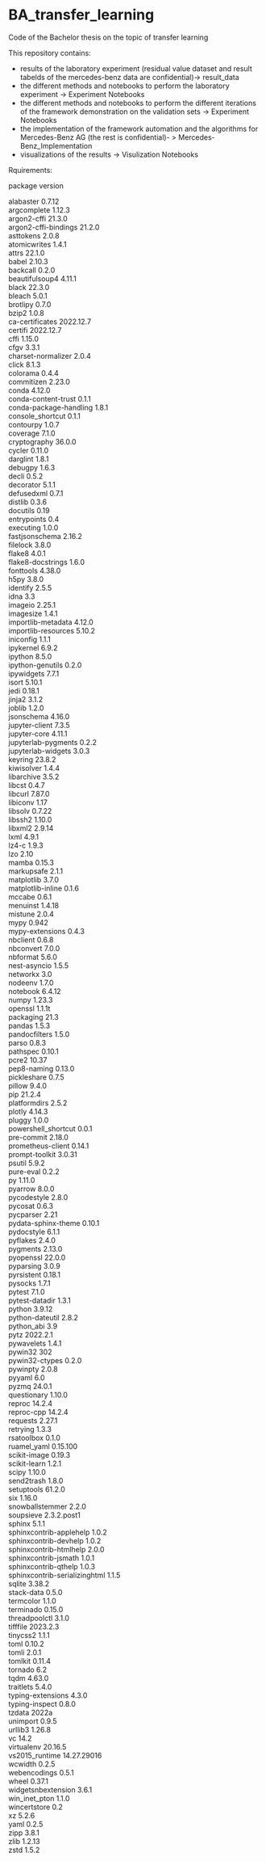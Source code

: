 # BA_transfer_learning

Code of the Bachelor thesis on the topic of transfer learning

This repository contains:
- results of the laboratory experiment (residual value dataset and result tabelds of the mercedes-benz data are confidential)-> result_data
- the different methods and notebooks to perform the laboratory experiment -> Experiment Notebooks
- the different methods and notebooks to perform the different iterations of the framework demonstration on the validation sets -> Experiment Notebooks
- the implementation of the framework automation and the algorithms for Mercedes-Benz AG (the rest is confidential)- > Mercedes-Benz_Implementation
- visualizations of the results -> Visulization Notebooks

Rquirements:

package                   version

alabaster                 0.7.12          
argcomplete               1.12.3          
argon2-cffi               21.3.0         
argon2-cffi-bindings      21.2.0         
asttokens                 2.0.8          
atomicwrites              1.4.1          
attrs                     22.1.0         
babel                     2.10.3         
backcall                  0.2.0          
beautifulsoup4            4.11.1         
black                     22.3.0         
bleach                    5.0.1          
brotlipy                  0.7.0          
bzip2                     1.0.8          
ca-certificates           2022.12.7      
certifi                   2022.12.7      
cffi                      1.15.0         
cfgv                      3.3.1          
charset-normalizer        2.0.4          
click                     8.1.3          
colorama                  0.4.4          
commitizen                2.23.0         
conda                     4.12.0         
conda-content-trust       0.1.1          
conda-package-handling    1.8.1          
console_shortcut          0.1.1          
contourpy                 1.0.7          
coverage                  7.1.0          
cryptography              36.0.0         
cycler                    0.11.0         
darglint                  1.8.1          
debugpy                   1.6.3          
decli                     0.5.2          
decorator                 5.1.1          
defusedxml                0.7.1          
distlib                   0.3.6          
docutils                  0.19           
entrypoints               0.4            
executing                 1.0.0          
fastjsonschema            2.16.2         
filelock                  3.8.0          
flake8                    4.0.1          
flake8-docstrings         1.6.0          
fonttools                 4.38.0         
h5py                      3.8.0          
identify                  2.5.5          
idna                      3.3            
imageio                   2.25.1         
imagesize                 1.4.1          
importlib-metadata        4.12.0         
importlib-resources       5.10.2         
iniconfig                 1.1.1          
ipykernel                 6.9.2          
ipython                   8.5.0          
ipython-genutils          0.2.0          
ipywidgets                7.7.1          
isort                     5.10.1         
jedi                      0.18.1         
jinja2                    3.1.2          
joblib                    1.2.0          
jsonschema                4.16.0         
jupyter-client            7.3.5          
jupyter-core              4.11.1         
jupyterlab-pygments       0.2.2          
jupyterlab-widgets        3.0.3          
keyring                   23.8.2         
kiwisolver                1.4.4          
libarchive                3.5.2          
libcst                    0.4.7          
libcurl                   7.87.0         
libiconv                  1.17           
libsolv                   0.7.22         
libssh2                   1.10.0         
libxml2                   2.9.14         
lxml                      4.9.1          
lz4-c                     1.9.3          
lzo                       2.10           
mamba                     0.15.3         
markupsafe                2.1.1          
matplotlib                3.7.0          
matplotlib-inline         0.1.6          
mccabe                    0.6.1          
menuinst                  1.4.18         
mistune                   2.0.4          
mypy                      0.942          
mypy-extensions           0.4.3          
nbclient                  0.6.8          
nbconvert                 7.0.0          
nbformat                  5.6.0          
nest-asyncio              1.5.5          
networkx                  3.0            
nodeenv                   1.7.0          
notebook                  6.4.12         
numpy                     1.23.3         
openssl                   1.1.1t         
packaging                 21.3           
pandas                    1.5.3          
pandocfilters             1.5.0          
parso                     0.8.3          
pathspec                  0.10.1         
pcre2                     10.37          
pep8-naming               0.13.0         
pickleshare               0.7.5          
pillow                    9.4.0          
pip                       21.2.4         
platformdirs              2.5.2          
plotly                    4.14.3         
pluggy                    1.0.0          
powershell_shortcut       0.0.1          
pre-commit                2.18.0         
prometheus-client         0.14.1         
prompt-toolkit            3.0.31         
psutil                    5.9.2          
pure-eval                 0.2.2          
py                        1.11.0         
pyarrow                   8.0.0          
pycodestyle               2.8.0          
pycosat                   0.6.3          
pycparser                 2.21           
pydata-sphinx-theme       0.10.1         
pydocstyle                6.1.1          
pyflakes                  2.4.0          
pygments                  2.13.0         
pyopenssl                 22.0.0         
pyparsing                 3.0.9          
pyrsistent                0.18.1         
pysocks                   1.7.1          
pytest                    7.1.0          
pytest-datadir            1.3.1          
python                    3.9.12         
python-dateutil           2.8.2          
python_abi                3.9            
pytz                      2022.2.1       
pywavelets                1.4.1          
pywin32                   302            
pywin32-ctypes            0.2.0          
pywinpty                  2.0.8          
pyyaml                    6.0            
pyzmq                     24.0.1         
questionary               1.10.0         
reproc                    14.2.4         
reproc-cpp                14.2.4         
requests                  2.27.1         
retrying                  1.3.3          
rsatoolbox                0.1.0          
ruamel_yaml               0.15.100       
scikit-image              0.19.3         
scikit-learn              1.2.1          
scipy                     1.10.0         
send2trash                1.8.0          
setuptools                61.2.0         
six                       1.16.0         
snowballstemmer           2.2.0          
soupsieve                 2.3.2.post1    
sphinx                    5.1.1          
sphinxcontrib-applehelp   1.0.2          
sphinxcontrib-devhelp     1.0.2          
sphinxcontrib-htmlhelp    2.0.0          
sphinxcontrib-jsmath      1.0.1          
sphinxcontrib-qthelp      1.0.3          
sphinxcontrib-serializinghtml 1.1.5      
sqlite                    3.38.2         
stack-data                0.5.0          
termcolor                 1.1.0          
terminado                 0.15.0         
threadpoolctl             3.1.0          
tifffile                  2023.2.3       
tinycss2                  1.1.1          
toml                      0.10.2         
tomli                     2.0.1          
tomlkit                   0.11.4         
tornado                   6.2            
tqdm                      4.63.0         
traitlets                 5.4.0          
typing-extensions         4.3.0          
typing-inspect            0.8.0          
tzdata                    2022a          
unimport                  0.9.5          
urllib3                   1.26.8         
vc                        14.2           
virtualenv                20.16.5        
vs2015_runtime            14.27.29016    
wcwidth                   0.2.5          
webencodings              0.5.1          
wheel                     0.37.1         
widgetsnbextension        3.6.1          
win_inet_pton             1.1.0          
wincertstore              0.2            
xz                        5.2.6          
yaml                      0.2.5          
zipp                      3.8.1             
zlib                      1.2.13            
zstd                      1.5.2             


